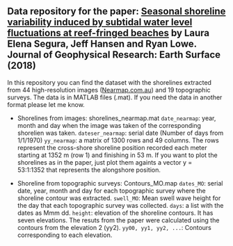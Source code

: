 ## Data repository for the paper: [Seasonal shoreline variability induced by subtidal water level fluctuations at reef-fringed beaches](http://onlinelibrary.wiley.com/doi/10.1002/2017JF004385/full) by Laura Elena Segura, Jeff Hansen and Ryan Lowe. Journal of Geophysical Research: Earth Surface (2018)

In this repository you can find the dataset with the shorelines extracted from 44 high-resolution images ([Nearmap.com.au](http://nearmap.com.au)) and 19 topographic surveys.
The data is in MATLAB files (.mat). If you need the data in another format please let me know.

* Shorelines from images: shorelines_nearmap.mat
   `date_nearmap`: year, month and day when the image was taken of the corresponding shorelien was taken.
   `dateser_nearmap`: serial date (Number of days from 1/1/1970)
   `yy_nearmap`: a matrix of 1300 rows and 49 columns. The rows represent the cross-shore shoreline position recorded each meter starting    at 1352 m (row 1) and finishing in 53 m. If you want to plot the shorelines as in the paper, just plot them againts a  vector y =   
   53:1:1352 that represents the alongshore position.

* Shoreline from topographic surveys: Contours_MO.map 
  `dates_MO`: serial date, year, month and day for each topographic survey where the shoreline contour was extracted.
  `swell_MO`: Mean swell wave height for the day that each topographic survey was collected.
  `days`: a list with the dates as Mmm dd.
  `height`: elevation of the shoreline contours. It has seven elevations. The resuts from the paper were calculated using the contours from the elevation 2 (yy2).
  `yy00, yy1, yy2, ...`: Contours corresponding to each elevation.

